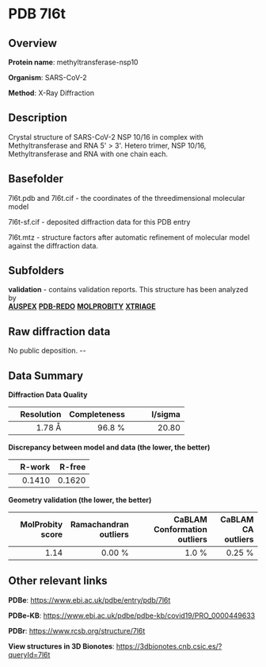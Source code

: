 # PDB 7l6t

## Overview

**Protein name**: methyltransferase-nsp10

**Organism**: SARS-CoV-2

**Method**: X-Ray Diffraction

## Description

Crystal structure of SARS-CoV-2 NSP 10/16 in complex with Methyltransferase and RNA 5' > 3'. Hetero trimer, NSP 10/16, Methyltransferase and RNA with one chain each.

## Basefolder

7l6t.pdb and 7l6t.cif - the coordinates of the threedimensional molecular model

7l6t-sf.cif - deposited diffraction data for this PDB entry

7l6t.mtz - structure factors after automatic refinement of molecular model against the diffraction data.

## Subfolders





**validation** - contains validation reports. This structure has been analyzed by <br>[**AUSPEX**](https://github.com/thorn-lab/coronavirus_structural_task_force/tree/master/pdb/methyltransferase-nsp10/SARS-CoV-2/7l6t/validation/auspex) [**PDB-REDO**](https://github.com/thorn-lab/coronavirus_structural_task_force/tree/master/pdb/methyltransferase-nsp10/SARS-CoV-2/7l6t/validation/pdb-redo) [**MOLPROBITY**](https://github.com/thorn-lab/coronavirus_structural_task_force/tree/master/pdb/methyltransferase-nsp10/SARS-CoV-2/7l6t/validation/molprobity) [**XTRIAGE**](https://github.com/thorn-lab/coronavirus_structural_task_force/blob/master/pdb/methyltransferase-nsp10/SARS-CoV-2/7l6t/validation/Xtriage_output.log)   



## Raw diffraction data

No public deposition. --<br> 

## Data Summary
**Diffraction Data Quality**

|   | Resolution | Completeness| I/sigma |
|---|-------------:|----------------:|--------------:|
|   |1.78 Å|96.8  %|<img width=50/>20.80|

**Discrepancy between model and data (the lower, the better)**

|   | **R-work**| **R-free**   
|---|-------------:|----------------:|           
||  0.1410|  0.1620|

**Geometry validation (the lower, the better)**

|   |**MolProbity<br>score**| **Ramachandran<br>outliers** | **CaBLAM<br>Conformation outliers** | **CaBLAM<br>CA outliers** |
|---|-------------:|----------------:|----------------:|----------------:|
||  1.14|  0.00 %|1.0 %|0.25 %|

 

 



## Other relevant links 
**PDBe**:  https://www.ebi.ac.uk/pdbe/entry/pdb/7l6t

**PDBe-KB**: https://www.ebi.ac.uk/pdbe/pdbe-kb/covid19/PRO_0000449633 
 
**PDBr**: https://www.rcsb.org/structure/7l6t 

**View structures in 3D Bionotes**: https://3dbionotes.cnb.csic.es/?queryId=7l6t


